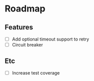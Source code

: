# Roadmap

## Features

-   [ ] Add optional timeout support to retry
-   [ ] Circuit breaker

## Etc

-   [ ] Increase test coverage
